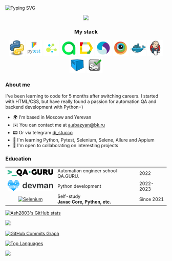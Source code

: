 ![Typing SVG](https://readme-typing-svg.herokuapp.com?font=Kdam+Thmor+Pro&size=33&color=000000&background=FFFFFF&center=true&width=950&height=200&lines=Hello+!+My+name+is+Ashot!;I'm+interested+in+AQA+and+Python+development)

<div id="header" align="center">
  <img src="https://media3.giphy.com/media/Ll22OhMLAlVDb8UQWe/giphy.gif?cid=ecf05e47365dkicztdfw075usylvuxlxmr4d1pg6zmb6nff3&rid=giphy.gif&ct=s" width="100"/>
</div>

<h3 align="center">My stack</h3>
<p align="center">
	<a href="#"><img title="Python" src="images/159627.png" width="50px"/></a>
	<a href="#"><img title="Pytest" src="images/159627 (1).png" width="50px"/></a>
	<a href="#"><img title="Selene" src="images/159627 (2).png" width="50px"/></a>
	<a href="#"><img title="Allure TestOps" src="images/Allure_EE.svg" width="50px"/></a>
	<a href="#"><img title="Allure Report" src="images/Allure_Report.svg" width="50px"/></a>
	<a href="#"><img title="Appium" src="images/Appium.svg" width="50px"/></a>
	<a href="#"><img title="Browserstack" src="images/Browserstack.svg" width="50px"/></a>
	<a href="#"><img title="Docker" src="images/Docker.svg" width="50px"/></a>
	<a href="#"><img title="Jenkins" src="images/Jenkins.svg" width="50px"/></a>
	<a href="#"><img title="Selenoid" src="images/Selenoid.svg" width="50px"/></a>
	<a href="#"><img title="Selenium" src="images/Selenium.svg" width="50px"/></a>
</p>

<h3 align="left">About me</h3>

I've been learning to code for 5 months after switching careers. I started with HTML/CSS, but have really found a passion for automation QA and backend development with Python=)

* 🌍  I'm based in Moscow and Yerevan
* ✉️  You can contact me at [a.abazyan@bk.ru](mailto:a.abazyan@bk.ru)
* 📟 Or via telegram [di_stucco](https://t.me/di_stucco)
* 🧠  I'm learning Python, Pytest, Selenium, Selene, Allure and Appium
* 🤝  I'm open to collaborating on interesting projects


### Education

 <table style="width=100%" cellspacing="0" cellpadding="5">
    <tr >
        <td align="center"><a href="http://qa.guru/" target="_blank" rel="noopener noreferrer"><img style="width:150px" src="images/qaGuru.svg"></a></td>
        <td>Automation engineer school QA.GURU.</td>
        <td>2022</td>
    </tr>
    <tr >
        <td align="center"><a href="https://dvmn.org/" target="_blank" rel="noopener noreferrer"><img style="width:150px" src="images/devman.svg"></a></td>
        <td>Python development</td>
        <td>2022-2023</td>
    </tr>
    <tr>
        <td align="center">
            <a href="#"><img title="Selenium" src="https://img.icons8.com/fluency/96/undefined/laptop-coding.png" width="50px"/></a>
        </td>
        <td>
            Self-study
         <br><b>Javac Core, Python, etc.</b>
        </td>
        <td>Since 2021</td>
    </tr>
    <tr>
</table>

<a href="http://www.github.com/Ash2803"><img src="https://github-readme-stats.vercel.app/api?username=Ash2803&show_icons=true&hide=&count_private=true&title_color=0891b2&text_color=000000&icon_color=0891b2&bg_color=ffffff&hide_border=true&show_icons=true" alt="Ash2803's GitHub stats" /></a>

<a href="http://www.github.com/Ash2803"><img src="https://github-readme-streak-stats.herokuapp.com/?user=Ash2803&stroke=000000&background=ffffff&ring=0891b2&fire=0891b2&currStreakNum=000000&currStreakLabel=0891b2&sideNums=000000&sideLabels=000000&dates=000000&hide_border=true" /></a>

<a href="http://www.github.com/Ash2803"><img src="https://activity-graph.herokuapp.com/graph?username=Ash2803&bg_color=ffffff&color=000000&line=0891b2&point=000000&area_color=ffffff&area=true&hide_border=true&custom_title=GitHub%20Commits%20Graph" alt="GitHub Commits Graph" /></a>

<a href="https://github.com/Ash2803" align="left"><img src="https://github-readme-stats.vercel.app/api/top-langs/?username=Ash2803&langs_count=10&title_color=0891b2&text_color=000000&icon_color=0891b2&bg_color=ffffff&hide_border=true&locale=en&custom_title=Top%20%Languages" alt="Top Languages" /></a>


![](https://komarev.com/ghpvc/?username=Ash2803&color=dc143c)

